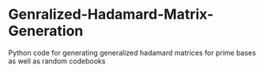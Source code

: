 # Genralized-Hadamard-Matrix-Generation

Python code for generating generalized hadamard matrices for prime bases as well as random codebooks
